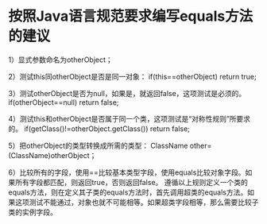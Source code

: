 # 按照Java语言规范要求编写equals方法的建议

1）显式参数命名为otherObject；

2）测试this同otherObject是否是同一对象：
	if(this==otherObject) return true;

3）测试otherObject是否为null，如果是，就返回false，这项测试是必须的。
	if(otherObject==null) return false;

4）测试this和otherObject是否属于同一个类，这项测试是“对称性规则”所要求的。
	if(getClass()!=otherObject.getClass()) return false;

5）把otherObject的类型转换成所需的类型：
	ClassName other=(ClassName)otherObject；

6）比较所有的字段，使用==比较基本类型字段，使用equals比较对象字段。如果所有字段都匹配，则返回true，否则返回false。
遵循以上规则定义一个类的equals方法，则在定义其子类的equals方法时，首先调用超类的equals方法。如果这项测试不能通过，对象也就不可能相等。如果超类字段相等，那么需要比较子类的实例字段。